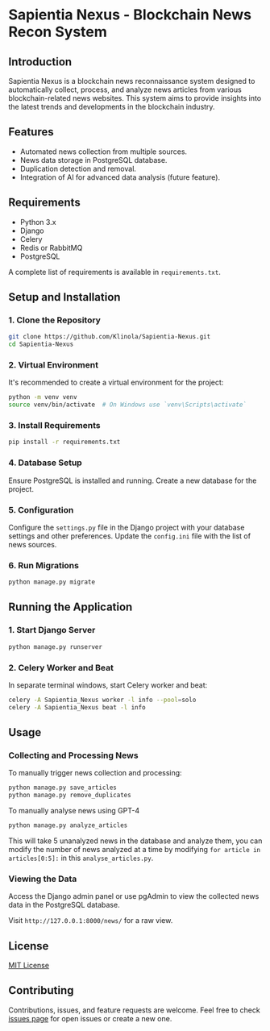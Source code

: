 # Sapientia Nexus - Blockchain News Recon System

## Introduction
Sapientia Nexus is a blockchain news reconnaissance system designed to automatically collect, process, and analyze news articles from various blockchain-related news websites. This system aims to provide insights into the latest trends and developments in the blockchain industry.

## Features
- Automated news collection from multiple sources.
- News data storage in PostgreSQL database.
- Duplication detection and removal.
- Integration of AI for advanced data analysis (future feature).

## Requirements
- Python 3.x
- Django
- Celery
- Redis or RabbitMQ
- PostgreSQL

A complete list of requirements is available in `requirements.txt`.

## Setup and Installation

### 1. Clone the Repository
```bash
git clone https://github.com/Klinola/Sapientia-Nexus.git
cd Sapientia-Nexus
```

### 2. Virtual Environment
It's recommended to create a virtual environment for the project:
```bash
python -m venv venv
source venv/bin/activate  # On Windows use `venv\Scripts\activate`
```

### 3. Install Requirements
```bash
pip install -r requirements.txt
```

### 4. Database Setup
Ensure PostgreSQL is installed and running. Create a new database for the project.

### 5. Configuration
Configure the `settings.py` file in the Django project with your database settings and other preferences. Update the `config.ini` file with the list of news sources.

### 6. Run Migrations
```bash
python manage.py migrate
```

## Running the Application

### 1. Start Django Server
```bash
python manage.py runserver
```

### 2. Celery Worker and Beat
In separate terminal windows, start Celery worker and beat:
```bash
celery -A Sapientia_Nexus worker -l info --pool=solo
celery -A Sapientia_Nexus beat -l info
```

## Usage

### Collecting and Processing News
To manually trigger news collection and processing:
```bash
python manage.py save_articles
python manage.py remove_duplicates
```

To manually analyse news using GPT-4
```bash
python manage.py analyze_articles
```
This will take 5 unanalyzed news in the database and analyze them, you can modify the number of news analyzed at a time by modifying `for article in articles[0:5]:` in this `analyse_articles.py`.

### Viewing the Data
Access the Django admin panel or use pgAdmin to view the collected news data in the PostgreSQL database.  

Visit `http://127.0.0.1:8000/news/` for a raw view.

## License
[MIT License](LICENSE)

## Contributing
Contributions, issues, and feature requests are welcome. Feel free to check [issues page](https://github.com/yourusername/Sapientia-Nexus/issues) for open issues or create a new one.
